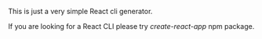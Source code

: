 This is just a very simple React cli generator.

If you are looking for a React CLI please try _create-react-app_ npm package.


